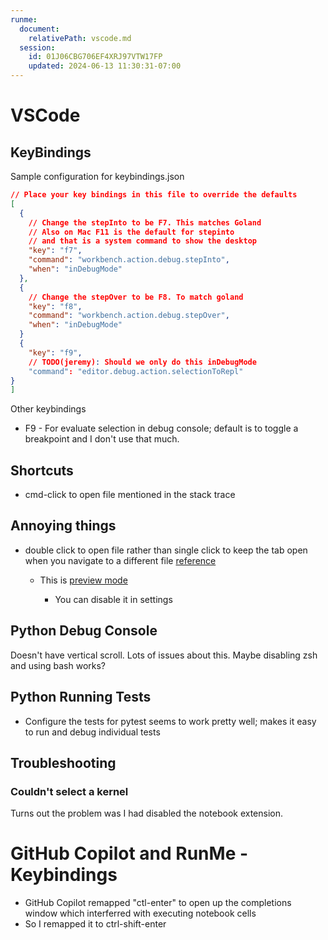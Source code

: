 ```yaml
---
runme:
  document:
    relativePath: vscode.md
  session:
    id: 01J06CBG706EF4XRJ97VTW17FP
    updated: 2024-06-13 11:30:31-07:00
---
```


# VSCode

## KeyBindings

Sample configuration for keybindings.json

```json {"id":"01J09DS1E2B0XNPEJ2S3W1X05Q"}
// Place your key bindings in this file to override the defaults
[
  {
    // Change the stepInto to be F7. This matches Goland
    // Also on Mac F11 is the default for stepinto 
    // and that is a system command to show the desktop
    "key": "f7",
    "command": "workbench.action.debug.stepInto",
    "when": "inDebugMode"
  },
  {
    // Change the stepOver to be F8. To match goland
    "key": "f8",
    "command": "workbench.action.debug.stepOver",
    "when": "inDebugMode"
  }
  {
    "key": "f9",
    // TODO(jeremy): Should we only do this inDebugMode
    "command": "editor.debug.action.selectionToRepl"
}
]
```

Other keybindings

* F9 - For evaluate selection in debug console; default is to toggle a breakpoint and I don't use that much.

## Shortcuts

* cmd-click to open file mentioned in the stack trace

## Annoying things

* double click to open file rather than single click to keep the tab open when
   you navigate to a different file [reference](ht*****************************de/)

   * This is [preview mode](ht**********************************************************************************************************************ta)

      * You can disable it in settings

## Python Debug Console

Doesn't have vertical scroll. Lots of issues about this. Maybe disabling zsh and using bash works?

## Python Running Tests

* Configure the tests for pytest seems to work pretty well; makes it easy to run and debug individual tests

## Troubleshooting

### Couldn't select a kernel

Turns out the problem was I had disabled the notebook extension.

# GitHub Copilot and RunMe - Keybindings

* GitHub Copilot remapped "ctl-enter" to open up the completions window which interferred with executing notebook cells
* So I remapped it to ctrl-shift-enter 